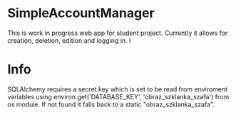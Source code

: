 # SimpleAccountManager
This is work in progress web app for student project. Currently it allows for creation, deletion, edition and logging in. I

# Info
SQLAlchemy requires a secret key which is set to be read from enviroment variables using environ.get('DATABASE_KEY', 'obraz_szklanka_szafa') from os module. If not found it falls back to a static "obraz_szklanka_szafa".